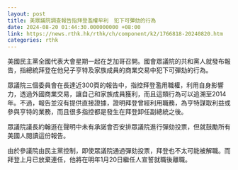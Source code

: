 ```yaml
---
layout: post
title: 美眾議院調查報告指拜登濫權牟利　犯下可彈劾的行為
date: 2024-08-20 01:44:30.000000000 +08:00
link: https://news.rthk.hk/rthk/ch/component/k2/1766818-20240820.htm
categories: rthk
---
```


美國民主黨全國代表大會星期一起在芝加哥召開。國會眾議院的共和黨人就發布報告，指總統拜登在他兒子亨特及家族成員的商業交易中犯下可彈劾的行為。

眾議院三個委員會在長達近300頁的報告中，指控拜登濫用職權，利用自身影響力，透過外國商業交易，讓自己和家族成員獲利，而且這類行為可以追溯至2014年。不過，報告並沒有提供直接證據，證明拜登曾經利用職務，為亨特謀取利益或參與亨特的業務，而且很多指控都是發生在拜登卸任副總統之後。

眾議院議長約翰遜在聲明中未有承諾會否安排眾議院進行彈劾投票，但就鼓勵所有美國人閱讀這份報告。

由於參議院由民主黨控制，即使眾議院通過彈劾投票，拜登也不太可能被解職。而拜登上月已放棄連任，他將在明年1月20日繼任人宣誓就職後離職。
